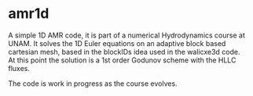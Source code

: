 # amr1d
A simple 1D AMR code, it is part of a numerical Hydrodynamics course at UNAM.
It solves the 1D Euler equations on an adaptive block based cartesian mesh, 
based in the blockIDs idea used in the walicxe3d code.  
At this point the solution is a 1st order Godunov scheme with the HLLC fluxes.

The code is work in progress as the course evolves.
